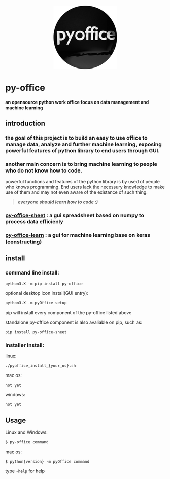 <p align="center">
  <img src="https://raw.githubusercontent.com/pyoffice/py-office-pictures/main/py-office-icon_small.png" />
</p>


# py-office
#### an opensource python work office focus on data management and machine learning
 
## introduction
### the goal of this project is to build an easy to use office to manage data, analyze and further machine learning, exposing powerful features of python library to end users through GUI.
### another main concern is to bring machine learning to people who do not know how to code.
powerful functions and features of the python library is by used of people who knows programming. End users lack the necessury knowledge to make use of them and may not even aware of the existance of such thing.

> ***everyone should learn how to code :)***
 
### [py-office-sheet](https://github.com/YC-Lammy/py-office-sheet) : a gui spreadsheet based on numpy to process data efficienly 

### [py-office-learn](https://github.com/YC-Lammy/py-office-learn) :  a gui for machine learning base on keras (constructing)

## install
### command line install:
```
python3.X -m pip install py-office
```
optional desktop icon install(GUI entry):
```
python3.X -m pyOffice setup
```
pip will install every component of the py-office listed above

standalone py-office component is also avaliable on pip, such as:
```
pip install py-office-sheet
```
### installer install:
linux:
```
./pyoffice_install_{your_os}.sh
```
mac os:
```
not yet
```
windows:
```
not yet
```

## Usage
Linux and Windows:
```
$ py-office command
```
mac os:
```
$ python{version} -m pyOffice command
```
type `-help` for help
